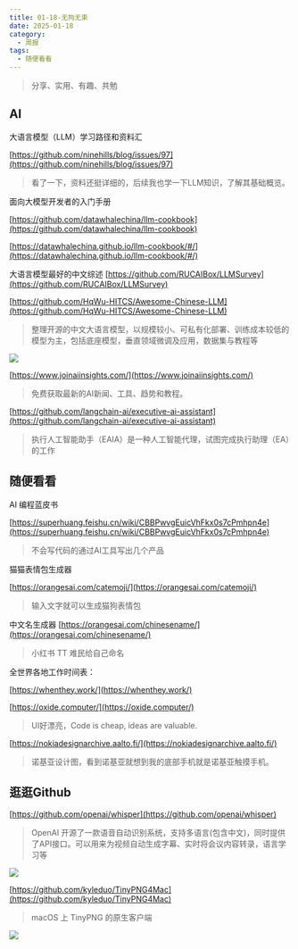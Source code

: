```yaml
---
title: 01-18-无拘无束
date: 2025-01-18
category:
  - 周报
tags:
  - 随便看看
---
```



> 分享、实用、有趣、共勉


## AI


大语言模型（LLM）学习路径和资料汇

[https://github.com/ninehills/blog/issues/97](https://github.com/ninehills/blog/issues/97)
>看了一下，资料还挺详细的，后续我也学一下LLM知识，了解其基础概览。


面向大模型开发者的入门手册

[https://github.com/datawhalechina/llm-cookbook](https://github.com/datawhalechina/llm-cookbook)

[https://datawhalechina.github.io/llm-cookbook/#/](https://datawhalechina.github.io/llm-cookbook/#/)


大语言模型最好的中文综述
[https://github.com/RUCAIBox/LLMSurvey](https://github.com/RUCAIBox/LLMSurvey)


[https://github.com/HqWu-HITCS/Awesome-Chinese-LLM](https://github.com/HqWu-HITCS/Awesome-Chinese-LLM)
>整理开源的中文大语言模型，以规模较小、可私有化部署、训练成本较低的模型为主，包括底座模型，垂直领域微调及应用，数据集与教程等

![](https://github.com/HqWu-HITCS/Awesome-Chinese-LLM/raw/main/src/LLM.png)



[https://www.joinaiinsights.com/](https://www.joinaiinsights.com/)
>免费获取最新的AI新闻、工具、趋势和教程。


[https://github.com/langchain-ai/executive-ai-assistant](https://github.com/langchain-ai/executive-ai-assistant)
>执行人工智能助手（EAIA）是一种人工智能代理，试图完成执行助理（EA）的工作



## 随便看看

AI 编程蓝皮书

[https://superhuang.feishu.cn/wiki/CBBPwvgEuicVhFkx0s7cPmhpn4e](https://superhuang.feishu.cn/wiki/CBBPwvgEuicVhFkx0s7cPmhpn4e)
>不会写代码的通过AI工具写出几个产品


猫猫表情包生成器

[https://orangesai.com/catemoji/](https://orangesai.com/catemoji/)
>输入文字就可以生成猫狗表情包

中文名生成器 
[https://orangesai.com/chinesename/](https://orangesai.com/chinesename/)
>小红书 TT 难民给自己命名


全世界各地工作时间表：

[https://whenthey.work/](https://whenthey.work/)


[https://oxide.computer/](https://oxide.computer/)
>UI好漂亮，Code is cheap, ideas are valuable.


[https://nokiadesignarchive.aalto.fi/](https://nokiadesignarchive.aalto.fi/)
>诺基亚设计图，看到诺基亚就想到我的底部手机就是诺基亚触摸手机。


## 逛逛Github


[https://github.com/openai/whisper](https://github.com/openai/whisper)
>OpenAI 开源了一款语音自动识别系统，支持多语言(包含中文)，同时提供了API接口。可以用来为视频自动生成字幕、实时将会议内容转录，语言学习等

![](https://raw.githubusercontent.com/openai/whisper/main/approach.png)



[https://github.com/kyleduo/TinyPNG4Mac](https://github.com/kyleduo/TinyPNG4Mac)
>macOS 上 TinyPNG 的原生客户端

![](https://github.com/kyleduo/TinyPNG4Mac/raw/master/preview/banner.png)





